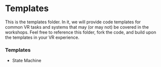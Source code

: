 # Templates

This is the templates folder. In it, we will provide code templates for common VR tasks and systems that may (or may not) be covered in the workshops. Feel free to reference this folder, fork the code, and build upon the templates in your VR experience.

### Templates
  * State Machine
